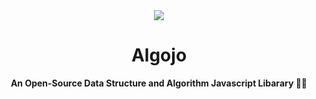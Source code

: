 <div align="center">
<img src="https://github.com/Ukhang/algojo/assets/94834060/6ec1c1c3-3964-449e-9e13-7205ac24518c"/>
<h1 align="center">Algojo</h1>
</div>

<p align="center">
  <strong>An Open-Source Data Structure and Algorithm Javascript Libarary 👩‍💻</strong>
</p>
